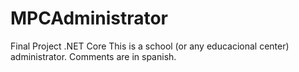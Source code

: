 # MPCAdministrator
Final Project .NET Core
This is a school (or any educacional center) administrator. Comments are in spanish.
